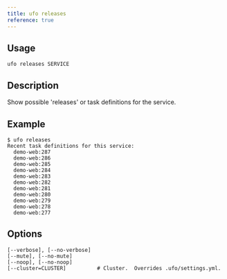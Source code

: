 ```yaml
---
title: ufo releases
reference: true
---
```


## Usage

    ufo releases SERVICE

## Description

Show possible 'releases' or task definitions for the service.

## Example

    $ ufo releases
    Recent task definitions for this service:
      demo-web:287
      demo-web:286
      demo-web:285
      demo-web:284
      demo-web:283
      demo-web:282
      demo-web:281
      demo-web:280
      demo-web:279
      demo-web:278
      demo-web:277


## Options

```
[--verbose], [--no-verbose]
[--mute], [--no-mute]
[--noop], [--no-noop]
[--cluster=CLUSTER]          # Cluster.  Overrides .ufo/settings.yml.
```

